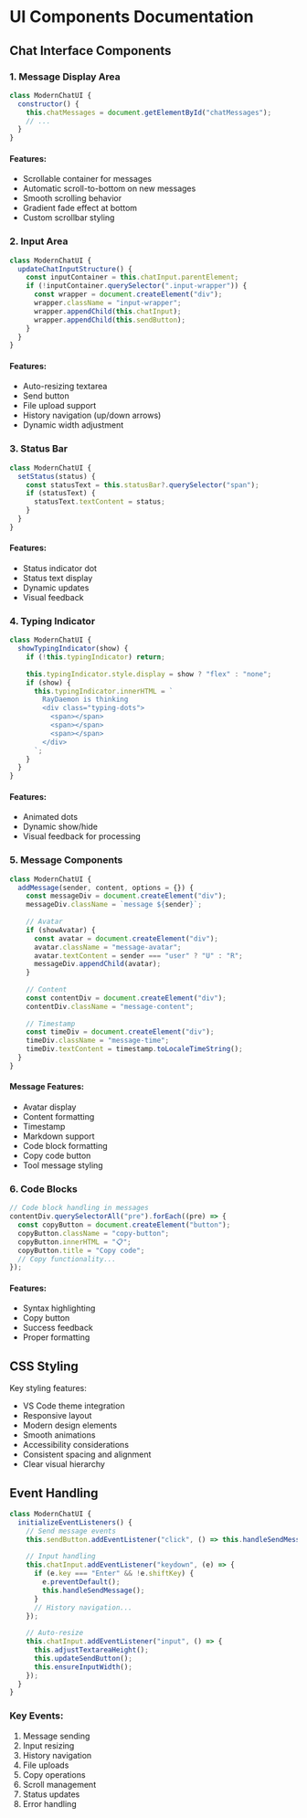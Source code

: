 # UI Components Documentation

## Chat Interface Components

### 1. Message Display Area

```javascript
class ModernChatUI {
  constructor() {
    this.chatMessages = document.getElementById("chatMessages");
    // ...
  }
}
```

#### Features:
- Scrollable container for messages
- Automatic scroll-to-bottom on new messages
- Smooth scrolling behavior
- Gradient fade effect at bottom
- Custom scrollbar styling

### 2. Input Area

```javascript
class ModernChatUI {
  updateChatInputStructure() {
    const inputContainer = this.chatInput.parentElement;
    if (!inputContainer.querySelector(".input-wrapper")) {
      const wrapper = document.createElement("div");
      wrapper.className = "input-wrapper";
      wrapper.appendChild(this.chatInput);
      wrapper.appendChild(this.sendButton);
    }
  }
}
```

#### Features:
- Auto-resizing textarea
- Send button
- File upload support
- History navigation (up/down arrows)
- Dynamic width adjustment

### 3. Status Bar

```javascript
class ModernChatUI {
  setStatus(status) {
    const statusText = this.statusBar?.querySelector("span");
    if (statusText) {
      statusText.textContent = status;
    }
  }
}
```

#### Features:
- Status indicator dot
- Status text display
- Dynamic updates
- Visual feedback

### 4. Typing Indicator

```javascript
class ModernChatUI {
  showTypingIndicator(show) {
    if (!this.typingIndicator) return;
    
    this.typingIndicator.style.display = show ? "flex" : "none";
    if (show) {
      this.typingIndicator.innerHTML = `
        RayDaemon is thinking
        <div class="typing-dots">
          <span></span>
          <span></span>
          <span></span>
        </div>
      `;
    }
  }
}
```

#### Features:
- Animated dots
- Dynamic show/hide
- Visual feedback for processing

### 5. Message Components

```javascript
class ModernChatUI {
  addMessage(sender, content, options = {}) {
    const messageDiv = document.createElement("div");
    messageDiv.className = `message ${sender}`;
    
    // Avatar
    if (showAvatar) {
      const avatar = document.createElement("div");
      avatar.className = "message-avatar";
      avatar.textContent = sender === "user" ? "U" : "R";
      messageDiv.appendChild(avatar);
    }
    
    // Content
    const contentDiv = document.createElement("div");
    contentDiv.className = "message-content";
    
    // Timestamp
    const timeDiv = document.createElement("div");
    timeDiv.className = "message-time";
    timeDiv.textContent = timestamp.toLocaleTimeString();
  }
}
```

#### Message Features:
- Avatar display
- Content formatting
- Timestamp
- Markdown support
- Code block formatting
- Copy code button
- Tool message styling

### 6. Code Blocks

```javascript
// Code block handling in messages
contentDiv.querySelectorAll("pre").forEach((pre) => {
  const copyButton = document.createElement("button");
  copyButton.className = "copy-button";
  copyButton.innerHTML = "📋";
  copyButton.title = "Copy code";
  // Copy functionality...
});
```

#### Features:
- Syntax highlighting
- Copy button
- Success feedback
- Proper formatting

## CSS Styling

Key styling features:
- VS Code theme integration
- Responsive layout
- Modern design elements
- Smooth animations
- Accessibility considerations
- Consistent spacing and alignment
- Clear visual hierarchy

## Event Handling

```javascript
class ModernChatUI {
  initializeEventListeners() {
    // Send message events
    this.sendButton.addEventListener("click", () => this.handleSendMessage());
    
    // Input handling
    this.chatInput.addEventListener("keydown", (e) => {
      if (e.key === "Enter" && !e.shiftKey) {
        e.preventDefault();
        this.handleSendMessage();
      }
      // History navigation...
    });
    
    // Auto-resize
    this.chatInput.addEventListener("input", () => {
      this.adjustTextareaHeight();
      this.updateSendButton();
      this.ensureInputWidth();
    });
  }
}
```

### Key Events:
1. Message sending
2. Input resizing
3. History navigation
4. File uploads
5. Copy operations
6. Scroll management
7. Status updates
8. Error handling
